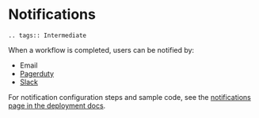 # Notifications

```{eval-rst}
.. tags:: Intermediate

```

When a workflow is completed, users can be notified by:

- Email
- [Pagerduty](https://support.pagerduty.com/docs/email-integration-guide#integrating-with-a-pagerduty-service)
- [Slack](https://slack.com/help/articles/206819278-Send-emails-to-Slack)

For notification configuration steps and sample code, see the [notifications page in the deployment docs](https://docs.flyte.org/en/latest/deployment/configuration/notifications.html).
